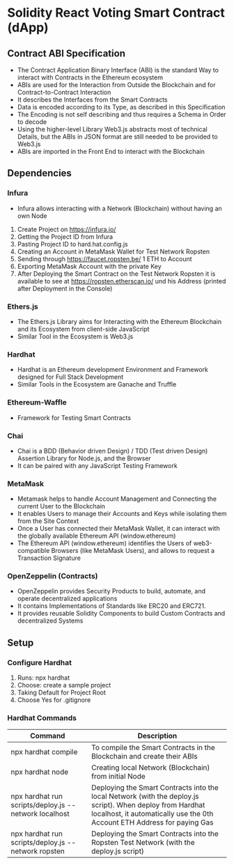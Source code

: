# Solidity React Voting Smart Contract (dApp)

## Contract ABI Specification
* The Contract Application Binary Interface (ABI) is the standard Way to interact with Contracts in the Ethereum ecosystem
* ABIs are used for the Interaction from Outside the Blockchain and for Contract-to-Contract Interaction
* It describes the Interfaces from the Smart Contracts
* Data is encoded according to its Type, as described in this Specification
* The Encoding is not self describing and thus requires a Schema in Order to decode
* Using the higher-level Library Web3.js abstracts most of technical Details, but the ABIs in JSON format are still needed to be provided to Web3.js
* ABIs are imported in the Front End to interact with the Blockchain

## Dependencies
### Infura
* Infura allows interacting with a Network (Blockchain) without having an own Node
1) Create Project on https://infura.io/
1) Getting the Project ID from Infura
1) Pasting Project ID to hard.hat.config.js
1) Creating an Account in MetaMask Wallet for Test Network Ropsten
1) Sending through https://faucet.ropsten.be/ 1 ETH to Account
1) Exporting MetaMask Account with the private Key
1) After Deploying the Smart Contract on the Test Network Ropsten it is available to see at https://ropsten.etherscan.io/ und his Address (printed after Deployment in the Console)

### Ethers.js
* The Ethers.js Library aims for Interacting with the Ethereum Blockchain and its Ecosystem  from client-side JavaScript
* Similar Tool in the Ecosystem is Web3.js

### Hardhat
* Hardhat is an Ethereum development Environment and Framework designed for Full Stack Development
* Similar Tools in the Ecosystem are Ganache and Truffle

### Ethereum-Waffle
* Framework for Testing Smart Contracts

### Chai
* Chai is a BDD (Behavior driven Design) / TDD (Test driven Design) Assertion Library for Node.js, and the Browser
* It can be paired with any JavaScript Testing Framework

### MetaMask
* Metamask helps to handle Account Management and Connecting the current User to the Blockchain
* It enables Users to manage their Accounts and Keys while isolating them from the Site Context
* Once a User has connected their MetaMask Wallet, it can interact with the globally available Ethereum API (window.ethereum)
* The Ethereum API (window.ethereum) identifies the Users of web3-compatible Browsers (like MetaMask Users), and allows to request a Transaction Signature

### OpenZeppelin (Contracts)
* OpenZeppelin provides Security Products to build, automate, and operate decentralized applications
* It contains Implementations of Standards like ERC20 and ERC721.
* It provides reusable Solidity Components to build Custom Contracts and decentralized Systems

## Setup
### Configure Hardhat
1) Runs: npx hardhat
1) Choose: create a sample project
1) Taking Default for Project Root
1) Choose Yes for .gitignore

### Hardhat Commands
| Command | Description | 
| --- | --- |
| npx hardhat compile | To compile the Smart Contracts in the Blockchain and create their ABIs |
| npx hardhat node | Creating local Network (Blockchain) from initial Node |
| npx hardhat run scripts/deploy.js --network localhost | Deploying the Smart Contracts into the local Network (with the deploy.js script). When deploy from Hardhat localhost, it automatically use the 0th Account ETH Address for paying Gas |
| npx hardhat run scripts/deploy.js --network ropsten | Deploying the Smart Contracts into the Ropsten Test Network (with the deploy.js script) |


